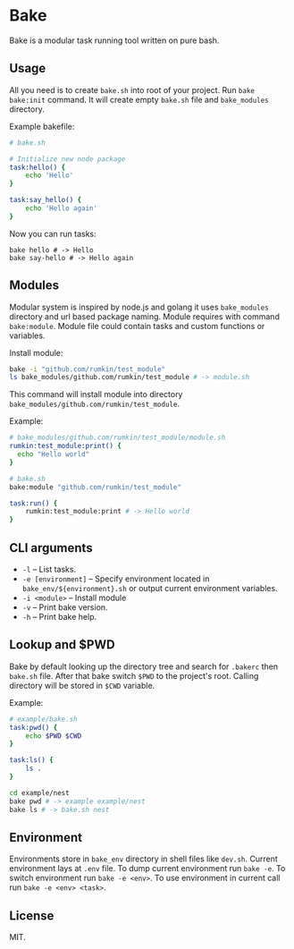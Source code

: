 # Bake

Bake is a modular task running tool written on pure bash.

## Usage

All you need is to create `bake.sh` into root of your project. Run `bake bake:init`
command. It will create empty `bake.sh` file and `bake_modules` directory.

Example bakefile:

```bash
# bake.sh

# Initialize new node package
task:hello() {
    echo 'Hello'
}

task:say_hello() {
    echo 'Hello again'
}
```

Now you can run tasks:

```shell
bake hello # -> Hello
bake say-hello # -> Hello again
```

## Modules

Modular system is inspired by node.js and golang it uses `bake_modules` directory
and url based package naming. Module requires with command `bake:module`.
Module file could contain tasks and custom functions or variables.

Install module:
```bash
bake -i "github.com/rumkin/test_module"
ls bake_modules/github.com/rumkin/test_module # -> module.sh
```

This command will install module into directory
`bake_modules/github.com/rumkin/test_module`.

Example:
```bash
# bake_modules/github.com/rumkin/test_module/module.sh
rumkin:test_module:print() {
  echo "Hello world"
}

# bake.sh
bake:module "github.com/rumkin/test_module"

task:run() {
    rumkin:test_module:print # -> Hello world
}
```

## CLI arguments

* `-l` – List tasks.
* `-e [environment]` – Specify environment located in `bake_env/${environment}.sh` or output current environment variables.
* `-i <module>` – Install module
* `-v` – Print bake version.
* `-h` – Print bake help.

## Lookup and $PWD

Bake by default looking up the directory tree and search for `.bakerc` then `bake.sh`
file. After that bake switch `$PWD` to the project's root. Calling directory will be stored in `$CWD` variable.

Example:

```bash
# example/bake.sh
task:pwd() {
    echo $PWD $CWD
}

task:ls() {
    ls .
}
```

```bash
cd example/nest
bake pwd # -> example example/nest
bake ls # -> bake.sh nest
```

## Environment

Environments store in `bake_env` directory in shell files like `dev.sh`. Current
environment lays at `.env` file. To dump current environment run `bake -e`. To
switch environment run `bake -e <env>`. To use environment in current
call run `bake -e <env> <task>`.

## License

MIT.
